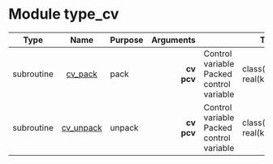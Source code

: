 # Module type_cv

| Type | Name | Purpose | Arguments |     | Type | Intent |
| :--: | :--: | :------ | ----: | :-------- | :--: | :----: |
| subroutine | [cv_pack](https://github.com/JCSDA/saber/tree/develop/src/saber/bump/type_cv.F90#L37) | pack | **cv**<br>**pcv** |  Control variable<br> Packed control variable | class(cv_type)<br>real(kind_real) | in<br>out |
| subroutine | [cv_unpack](https://github.com/JCSDA/saber/tree/develop/src/saber/bump/type_cv.F90#L65) | unpack | **cv**<br>**pcv** |  Control variable<br> Packed control variable | class(cv_type)<br>real(kind_real) | inout<br>in |
